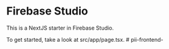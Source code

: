 # Firebase Studio

This is a NextJS starter in Firebase Studio.

To get started, take a look at src/app/page.tsx.
#   p i i - f r o n t e n d -  
 